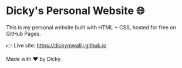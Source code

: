 # Dicky's Personal Website 🌐

This is my personal website built with HTML + CSS, hosted for free on GitHub Pages.

👉 Live site: https://dickymwalili.github.io

Made with ❤️ by Dicky.
